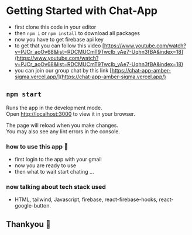 # Getting Started with Chat-App
 - first clone this code in your editor
 - then `npm i` or `npm install` to download all packages
 - now you have to get firebase api key 
 - to get that you can follow this video [https://www.youtube.com/watch?v=PJCr_aoOv68&list=RDCMUCmT9TwcIb_yAe7-Uqhn3fBA&index=18](https://www.youtube.com/watch?v=PJCr_aoOv68&list=RDCMUCmT9TwcIb_yAe7-Uqhn3fBA&index=18)
 - you can join our group chat by this link [https://chat-app-amber-sigma.vercel.app/](https://chat-app-amber-sigma.vercel.app/)


## `npm start`

Runs the app in the development mode.\
Open [http://localhost:3000](http://localhost:3000) to view it in your browser.

The page will reload when you make changes.\
You may also see any lint errors in the console.

### how to use this app 🔢
 - first login to the app with your gmail 
 - now you are ready to use 
 - then what to wait start chating ... 

### now talking about tech stack used 
 - HTML, tailwind, Javascript, firebase, react-firebase-hooks, react-google-button.

## Thankyou 🥰
